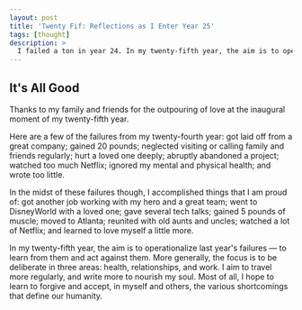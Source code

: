 ```yaml
---
layout: post
title: 'Twenty Fif: Reflections as I Enter Year 25'
tags: [thought]
description: >
  I failed a ton in year 24. In my twenty-fifth year, the aim is to operationalize those failures.
---
```


## It's All Good
Thanks to my family and friends for the outpouring of love at the inaugural moment of my twenty-fifth year.

Here are a few of the failures from my twenty-fourth year: got laid off from a great company; gained 20 pounds; neglected visiting or calling family and friends regularly; hurt a loved one deeply; abruptly abandoned a project; watched too much Netflix; ignored my mental and physical health; and wrote too little.

In the midst of these failures though, I accomplished things that I am proud of: got another job working with my hero and a great team; went to DisneyWorld with a loved one; gave several tech talks; gained 5 pounds of muscle; moved to Atlanta; reunited with old aunts and uncles; watched a lot of Netflix; and learned to love myself a little more.

In my twenty-fifth year, the aim is to operationalize last year's failures — to learn from them and act against them. More generally, the focus is to be deliberate in three areas: health, relationships, and work. I aim to travel more regularly, and write more to nourish my soul. Most of all, I hope to learn to forgive and accept, in myself and others, the various shortcomings that define our humanity.
